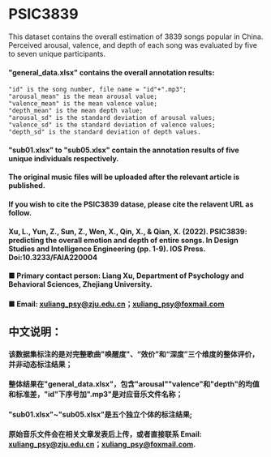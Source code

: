 # PSIC3839

This dataset contains the overall estimation of 3839 songs popular in China.
Perceived arousal, valence, and depth of each song was evaluated  by five to seven unique participants.

#### "general_data.xlsx" contains the overall annotation results:
	"id" is the song number, file name = "id"+".mp3";
	"arousal_mean" is the mean arousal value;
	"valence_mean" is the mean valence value;
	"depth_mean" is the mean depth value;
	"arousal_sd" is the standard deviation of arousal values;
	"valence_sd" is the standard deviation of valence values;
	"depth_sd" is the standard deviation of depth values.

####  "sub01.xlsx" to "sub05.xlsx" contain the annotation results of five unique individuals respectively.
####  The original music files will be uploaded after the relevant article is published.
####  If you wish to cite the PSIC3839 datase, please cite the relavent URL as follow.
####  Xu, L., Yun, Z., Sun, Z., Wen, X., Qin, X., & Qian, X. (2022). PSIC3839: predicting the overall emotion and depth of entire songs. In Design Studies and Intelligence Engineering (pp. 1-9). IOS Press. Doi:10.3233/FAIA220004
####  ■ Primary contact person: Liang Xu, Department of Psychology and Behavioral Sciences, Zhejiang University.
####  ■ Email: xuliang_psy@zju.edu.cn；xuliang_psy@foxmail.com

## 中文说明：
#### 该数据集标注的是对完整歌曲"唤醒度"、“效价”和“深度”三个维度的整体评价，并非动态标注结果；
#### 整体结果在"general_data.xlsx"，包含"arousal""valence"和"depth"的均值和标准差，"id"下序号加".mp3"是对应音乐文件名称；
#### "sub01.xlsx"~"sub05.xlsx"是五个独立个体的标注结果;
#### 原始音乐文件会在相关文章发表后上传，或者直接联系 Email: xuliang_psy@zju.edu.cn；xuliang_psy@foxmail.com.
